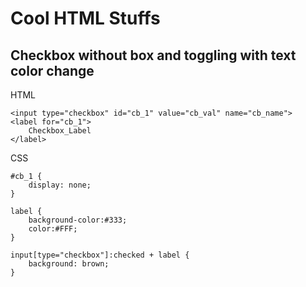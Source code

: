 # Cool HTML Stuffs

## Checkbox without box and toggling with text color change

HTML
```
<input type="checkbox" id="cb_1" value="cb_val" name="cb_name">
<label for="cb_1">
    Checkbox_Label
</label>
```

CSS
```
#cb_1 {
	display: none;
}

label {
	background-color:#333; 
	color:#FFF; 
}

input[type="checkbox"]:checked + label {
    background: brown;
}
```
